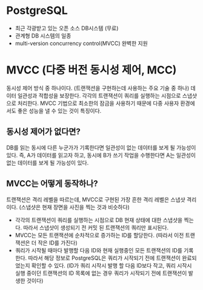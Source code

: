 # PostgreSQL
* 최근 각광받고 있는 오픈 소스 DB시스템 (무료)
* 관계형 DB 시스템의 일종
* multi-version concurrency control(MVCC) 완벽한 지원

# MVCC (다중 버전 동시성 제어, MCC)
동시성 제어 방식 중 하나이다. (트랜잭션을 구현하는데 사용하는 주요 기술 중 하나)
데이터 일관성과 적합성을 보장한다.
각각의 트랜잭션이 쿼리를 실행하는 시점으로 스냅샷으로 처리한다.
MVCC 기법으로 최소한의 잠금을 사용하기 때문에 다중 사용자 환경에서도 좋은 성능을 낼 수 있는 것이 특징이다.

## 동시성 제어가 없다면?
DB를 읽는 동시에 다른 누군가가 기록한다면 일관성이 없는 데이터를 보게 될 가능성이 있다.
즉, A가 데이터를 읽고자 하고, 동시에 B가 쓰기 작업을 수행한다면 A는 일관성이 없는 데이터를 보게 될 가능성이 있다.

## MVCC는 어떻게 동작하나?
트랜잭션은 격리 레벨을 따르는데, MVCC로 구현된 가장 흔한 격리 레벨은 스냅샷 격리이다.
(스냅샷은 현재 장면을 사진을 찍는 것과 비슷하다)

* 각각의 트랜잭션이 쿼리를 실행하는 시점으로 DB 현재 상태에 대한 스냅샷을 찍는다. 따라서 스냅샷이 생성되기 전 커밋 된 트랜잭션의 쿼리만 표시된다.
* MVCC는 모든 트랜잭션에 순차적으로 증가하는 ID를 할당한다. (따라서 이전 트랜잭션은 더 작은 ID를 가진다)
* 쿼리가 시작될 때마다 발행할 다음 ID와 현재 실행중인 모든 트랜잭션의 ID를 기록한다. 따라서 해당 정보로 PostgreSQL은 쿼리가 시작되기 전에 트랜잭션이 완료되었는지 확인할 수 있다.
(ID가 쿼리 시작시 발행 할 다음 ID보다 작고, 쿼리 시작시 실행 중이던 트랜잭션의 ID 목록에 없는 경우 쿼리가 시작되기 전에 트랜잭션이 발생한 것이다)
